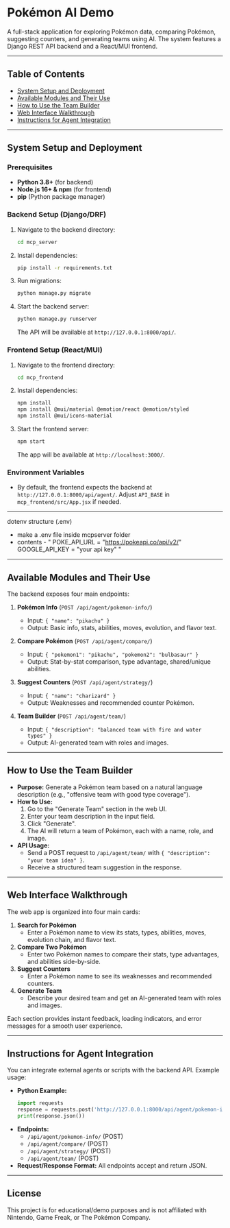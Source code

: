 # Pokémon AI Demo

A full-stack application for exploring Pokémon data, comparing Pokémon, suggesting counters, and generating teams using AI. The system features a Django REST API backend and a React/MUI frontend.

---

## Table of Contents
- [System Setup and Deployment](#system-setup-and-deployment)
- [Available Modules and Their Use](#available-modules-and-their-use)
- [How to Use the Team Builder](#how-to-use-the-team-builder)
- [Web Interface Walkthrough](#web-interface-walkthrough)
- [Instructions for Agent Integration](#instructions-for-agent-integration)

---

## System Setup and Deployment

### Prerequisites
- **Python 3.8+** (for backend)
- **Node.js 16+ & npm** (for frontend)
- **pip** (Python package manager)

### Backend Setup (Django/DRF)
1. Navigate to the backend directory:
   ```sh
   cd mcp_server
   ```
2. Install dependencies:
   ```sh
   pip install -r requirements.txt
   ```
3. Run migrations:
   ```sh
   python manage.py migrate
   ```
4. Start the backend server:
   ```sh
   python manage.py runserver
   ```
   The API will be available at `http://127.0.0.1:8000/api/`.

### Frontend Setup (React/MUI)
1. Navigate to the frontend directory:
   ```sh
   cd mcp_frontend
   ```
2. Install dependencies:
   ```sh
   npm install
   npm install @mui/material @emotion/react @emotion/styled
   npm install @mui/icons-material


   ```
3. Start the frontend server:
   ```sh
   npm start
   ```
   The app will be available at `http://localhost:3000/`.

### Environment Variables
- By default, the frontend expects the backend at `http://127.0.0.1:8000/api/agent/`. Adjust `API_BASE` in `mcp_frontend/src/App.jsx` if needed.

---

dotenv structure (.env)
- make a .env file inside mcpserver folder
- contents -
"
POKE_API_URL = "https://pokeapi.co/api/v2/"
GOOGLE_API_KEY = "your api key"
"

---

## Available Modules and Their Use

The backend exposes four main endpoints:

1. **Pokémon Info** (`POST /api/agent/pokemon-info/`)
   - Input: `{ "name": "pikachu" }`
   - Output: Basic info, stats, abilities, moves, evolution, and flavor text.

2. **Compare Pokémon** (`POST /api/agent/compare/`)
   - Input: `{ "pokemon1": "pikachu", "pokemon2": "bulbasaur" }`
   - Output: Stat-by-stat comparison, type advantage, shared/unique abilities.

3. **Suggest Counters** (`POST /api/agent/strategy/`)
   - Input: `{ "name": "charizard" }`
   - Output: Weaknesses and recommended counter Pokémon.

4. **Team Builder** (`POST /api/agent/team/`)
   - Input: `{ "description": "balanced team with fire and water types" }`
   - Output: AI-generated team with roles and images.

---

## How to Use the Team Builder

- **Purpose:** Generate a Pokémon team based on a natural language description (e.g., "offensive team with good type coverage").
- **How to Use:**
  1. Go to the "Generate Team" section in the web UI.
  2. Enter your team description in the input field.
  3. Click "Generate".
  4. The AI will return a team of Pokémon, each with a name, role, and image.
- **API Usage:**
  - Send a POST request to `/api/agent/team/` with `{ "description": "your team idea" }`.
  - Receive a structured team suggestion in the response.

---

## Web Interface Walkthrough

The web app is organized into four main cards:

1. **Search for Pokémon**
   - Enter a Pokémon name to view its stats, types, abilities, moves, evolution chain, and flavor text.
2. **Compare Two Pokémon**
   - Enter two Pokémon names to compare their stats, type advantages, and abilities side-by-side.
3. **Suggest Counters**
   - Enter a Pokémon name to see its weaknesses and recommended counters.
4. **Generate Team**
   - Describe your desired team and get an AI-generated team with roles and images.

Each section provides instant feedback, loading indicators, and error messages for a smooth user experience.

---

## Instructions for Agent Integration

You can integrate external agents or scripts with the backend API. Example usage:

- **Python Example:**
  ```python
  import requests
  response = requests.post('http://127.0.0.1:8000/api/agent/pokemon-info/', json={"name": "pikachu"})
  print(response.json())
  ```
- **Endpoints:**
  - `/api/agent/pokemon-info/` (POST)
  - `/api/agent/compare/` (POST)
  - `/api/agent/strategy/` (POST)
  - `/api/agent/team/` (POST)
- **Request/Response Format:** All endpoints accept and return JSON.

---

## License
This project is for educational/demo purposes and is not affiliated with Nintendo, Game Freak, or The Pokémon Company. 